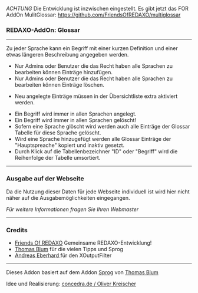 *ACHTUNG* Die Entwicklung ist inzwischen eingestellt. Es gibt jetzt das FOR AddOn MulitGlossar: https://github.com/FriendsOfREDAXO/multiglossar



### REDAXO-AddOn: Glossar ###
---

Zu jeder Sprache kann ein Begriff mit einer kurzen Definition und einer etwas längeren Beschreibung angegeben werden.

* Nur Admins oder Benutzer die das Recht haben alle Sprachen zu bearbeiten können Einträge hinzufügen.
* Nur Admins oder Benutzer die das Recht haben alle Sprachen zu bearbeiten können Einträge löschen.
+ Neu angelegte Einträge müssen in der Übersichtliste extra aktiviert werden.
* Ein Begriff wird immer in allen Sprachen angelegt.
* Ein Begriff wird immer in allen Sprachen gelöscht!
* Sofern eine Sprache glöscht wird werden auch alle Einträge der Glossar Tabelle für diese Sprache gelöscht.
* Wird eine Sprache hinzugefügt werden alle Glossar Einträge der "Hauptspreache" kopiert und inaktiv gesetzt.
* Durch Klick auf die Tabellenbezeichner "ID" oder "Begriff" wird die Reihenfolge der Tabelle umsortiert.


---

### Ausgabe auf der Webseite ###

Da die Nutzung dieser Daten für jede Webseite individuell ist wird hier nicht näher auf die Ausgabemöglichkeiten eingegangen.

_Für weitere Informationen fragen Sie Ihren Webmaster_

---

### Credits ###

* [Friends Of REDAXO](https://github.com/FriendsOfREDAXO) Gemeinsame REDAXO-Entwicklung!
* [Thomas Blum](https://github.com/tbaddade) für die vielen Tipps und Sprog
* [Andreas Eberhard ](https://github.com/aeberhard) für den XOutputFilter

---

Dieses Addon basiert auf dem Addon [Sprog](https://github.com/tbaddade/redaxo_sprog) von [Thomas Blum](https://github.com/tbaddade)

Idee und Realisierung: [concedra.de / Oliver Kreischer](http://concedra.de)
